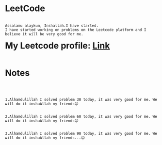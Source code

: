 # LeetCode

```

Assalamu alaykum, Inshallah.I have started.
I have started working on problems on the Leetcode platform and I believe it will be very good for me.

```

<h1 style="display: inline">My Leetcode profile: <a href="https://leetcode.com/YudupovJaloliddin">Link</a></h1>

<br>
<br>

# Notes

<br>

```

1.Alhamdulillah I solved problem 30 today, it was very good for me. We will do it inshaAllah my friends😊

```

```

2.Alhamdulillah I solved problem 60 today, it was very good for me. We will do it inshaAllah my friends😊

```

```

3.Alhamdulillah I solved problem 90 today, it was very good for me. We will do it inshaAllah my friends...😊

```
